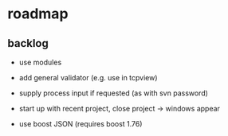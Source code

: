 # roadmap

## backlog
- use modules
- add general validator (e.g. use in tcpview)

- supply process input if requested (as with svn password)
- start up with recent project, close project
  -> windows appear
- use boost JSON (requires boost 1.76)
